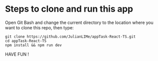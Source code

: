 # Steps to clone and run this app

Open Git Bash and change the current directory to the location where you want to clone this repo, then type:
```
git clone https://github.com/JulianLIMe/appTask-React-TS.git
cd appTask-React-TS
npm install && npm run dev
```

HAVE FUN !